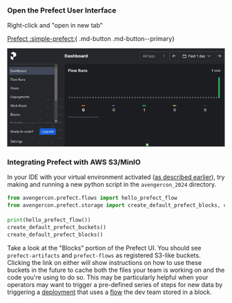 ### Open the Prefect User Interface

Right-click and "open in new tab"

[Prefect :simple-prefect:](http://prefect.localhost:57073/dashboard){ .md-button .md-button--primary}

![Prefect](1_images/prefect.png)

### Integrating Prefect with AWS S3/MinIO

In your IDE with your virtual environment activated ([as described earlier](1_hello_workshop.md)),
try making and running a new python script in the `avengercon_2024` directory.

``` py title="testing.py"
from avengercon.prefect.flows import hello_prefect_flow
from avengercon.prefect.storage import create_default_prefect_blocks, create_default_prefect_buckets

print(hello_prefect_flow())
create_default_prefect_buckets()
create_default_prefect_blocks()
```

Take a look at the "Blocks" portion of the Prefect UI. You should see `prefect-artifacts`
and `prefect-flows` as registered S3-like buckets. Clicking the link on either will
show instructions on how to use these buckets in the future to cache both the files your
team is working on and the code you're using to do so. This may be particularly helpful
when your operators may want to trigger a pre-defined series of steps for new data by
triggering a [deployment](https://docs.prefect.io/latest/concepts/deployments/) that
uses a [flow](https://docs.prefect.io/latest/concepts/flows/) the dev team stored in a
block.